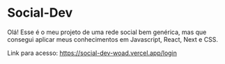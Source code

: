 # Social-Dev
Olá! Esse é o meu projeto de uma rede social bem genérica, mas que consegui aplicar meus conhecimentos em Javascript, React, Next e CSS.

Link para acesso: https://social-dev-woad.vercel.app/login
